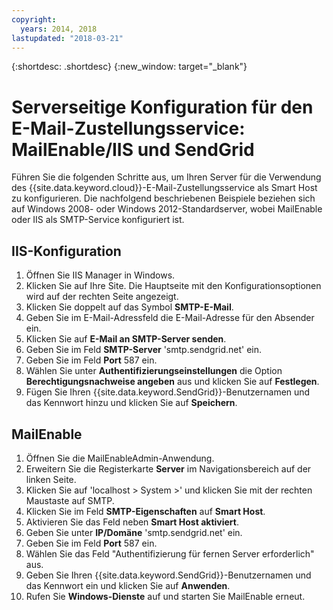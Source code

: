 ```yaml
---
copyright:
  years: 2014, 2018
lastupdated: "2018-03-21"
---
```


{:shortdesc: .shortdesc}
{:new_window: target="_blank"}

# Serverseitige Konfiguration für den E-Mail-Zustellungsservice: MailEnable/IIS und SendGrid

Führen Sie die folgenden Schritte aus, um Ihren Server für die Verwendung des {{site.data.keyword.cloud}}-E-Mail-Zustellungsservice als Smart Host zu konfigurieren. Die nachfolgend beschriebenen Beispiele beziehen sich auf Windows 2008- oder Windows 2012-Standardserver, wobei MailEnable oder IIS als SMTP-Service konfiguriert ist.

## IIS-Konfiguration

1.  Öffnen Sie IIS Manager in Windows.
2.  Klicken Sie auf Ihre Site. Die Hauptseite mit den Konfigurationsoptionen wird auf der rechten Seite angezeigt.
3.  Klicken Sie doppelt auf das Symbol **SMTP-E-Mail**.
4.  Geben Sie im E-Mail-Adressfeld die E-Mail-Adresse für den Absender ein.
5.  Klicken Sie auf **E-Mail an SMTP-Server senden**.
6.  Geben Sie im Feld **SMTP-Server** 'smtp.sendgrid.net' ein.
7.  Geben Sie im Feld **Port** 587 ein.
8.  Wählen Sie unter **Authentifizierungseinstellungen** die Option **Berechtigungsnachweise angeben** aus und klicken Sie auf **Festlegen**.
9.  Fügen Sie Ihren {{site.data.keyword.SendGrid}}-Benutzernamen und das Kennwort hinzu und klicken Sie auf **Speichern**.

## MailEnable

1.  Öffnen Sie die MailEnableAdmin-Anwendung.
2.  Erweitern Sie die Registerkarte **Server** im Navigationsbereich auf der linken Seite.
3.  Klicken Sie auf 'localhost > System >' und klicken Sie mit der rechten Maustaste auf SMTP.
4.  Klicken Sie im Feld **SMTP-Eigenschaften** auf **Smart Host**.
5.  Aktivieren Sie das Feld neben **Smart Host aktiviert**.
6.  Geben Sie unter **IP/Domäne** 'smtp.sendgrid.net' ein. 
7.  Geben Sie im Feld **Port** 587 ein.
8.  Wählen Sie das Feld "Authentifizierung für fernen Server erforderlich" aus.
9.  Geben Sie Ihren {{site.data.keyword.SendGrid}}-Benutzernamen und das Kennwort ein und klicken Sie auf **Anwenden**.
10.  Rufen Sie **Windows-Dienste** auf und starten Sie MailEnable erneut.

